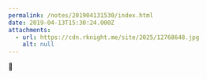 ```yaml
---
permalink: /notes/201904131530/index.html
date: 2019-04-13T15:30:24.000Z
attachments:
  - url: https://cdn.rknight.me/site/2025/12768648.jpg
    alt: null
---
```


👋
